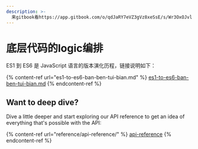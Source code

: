 ```yaml
---
description: >-
  来gitbook看https://app.gitbook.com/o/qdJaRY7eVZ3gVz8xeSsE/s/Wr3OxOJvlvhi9Pyc97yE/
---
```


# 底层代码的logic编排

ES1 到 ES6 是 JavaScript 语言的版本演化历程，链接说明如下：

{% content-ref url="es1-to-es6-ban-ben-tui-bian.md" %}
[es1-to-es6-ban-ben-tui-bian.md](es1-to-es6-ban-ben-tui-bian.md)
{% endcontent-ref %}

## Want to deep dive?

Dive a little deeper and start exploring our API reference to get an idea of everything that's possible with the API:

{% content-ref url="reference/api-reference/" %}
[api-reference](reference/api-reference/)
{% endcontent-ref %}
